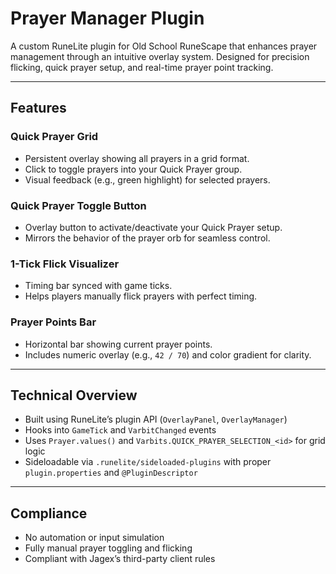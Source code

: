 #  Prayer Manager Plugin

A custom RuneLite plugin for Old School RuneScape that enhances prayer management through an intuitive overlay system. Designed for precision flicking, quick prayer setup, and real-time prayer point tracking.

---

##  Features

###  Quick Prayer Grid
- Persistent overlay showing all prayers in a grid format.
- Click to toggle prayers into your Quick Prayer group.
- Visual feedback (e.g., green highlight) for selected prayers.

###  Quick Prayer Toggle Button
- Overlay button to activate/deactivate your Quick Prayer setup.
- Mirrors the behavior of the prayer orb for seamless control.

### 1-Tick Flick Visualizer
- Timing bar synced with game ticks.
- Helps players manually flick prayers with perfect timing.

### Prayer Points Bar
- Horizontal bar showing current prayer points.
- Includes numeric overlay (e.g., `42 / 70`) and color gradient for clarity.

---

##  Technical Overview

- Built using RuneLite’s plugin API (`OverlayPanel`, `OverlayManager`)
- Hooks into `GameTick` and `VarbitChanged` events
- Uses `Prayer.values()` and `Varbits.QUICK_PRAYER_SELECTION_<id>` for grid logic
- Sideloadable via `.runelite/sideloaded-plugins` with proper `plugin.properties` and `@PluginDescriptor`

---

##  Compliance

- No automation or input simulation
- Fully manual prayer toggling and flicking
- Compliant with Jagex’s third-party client rules

